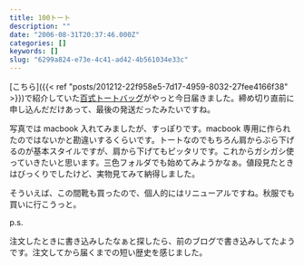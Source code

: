 ```yaml
---
title: 100トート
description: ""
date: "2006-08-31T20:37:46.000Z"
categories: []
keywords: []
slug: "6299a824-e73e-4c41-ad42-4b561034e33c"
---
```


[こちら]({{< ref "posts/201212-22f958e5-7d17-4959-8032-27fee4166f38" >}})で紹介していた[百式トートバッグ](http://1001010.jp/)がやっと今日届きました。締め切り直前に申し込んだだけあって、最後の発送だったみたいですね。

写真では macbook 入れてみましたが、すっぽりです。macbook 専用に作られたのではないかと勘違いするくらいです。トートなのでもちろん肩からぶら下げるのが基本スタイルですが、肩から下げてもピッタリです。これからガシガシ使っていきたいと思います。三色フォルダでも始めてみようかなぁ。値段見たときはびっくりでしたけど、実物見てみて納得しました。

そういえば、この間靴も買ったので、個人的にはリニューアルですね。秋服でも買いに行こうっと。

p.s.

注文したときに書き込みしたなぁと探したら、前のブログで書き込みしてたようです。注文してから届くまでの短い歴史を感じました。
